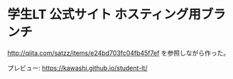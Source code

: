 # 学生LT 公式サイト ホスティング用ブランチ

http://qiita.com/satzz/items/e24bd703fc04fb45f7ef を参照しながら作った。

プレビュー: https://kawashi.github.io/student-lt/
